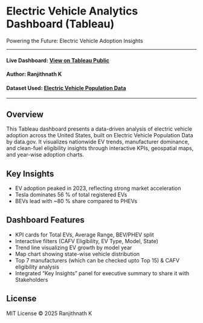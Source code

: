 # Electric Vehicle Analytics Dashboard (Tableau)
Powering the Future: Electric Vehicle Adoption Insights

---
#### Live Dashboard: [View on Tableau Public](https://public.tableau.com/app/profile/ranjithnath.k/viz/EV_Analytics_Dashboard/EV_Analytics_Dashboard)
#### Author: Ranjithnath K
#### Dataset Used: [Electric Vehicle Population Data](https://catalog.data.gov/dataset/electric-vehicle-population-data)
---

## Overview
This Tableau dashboard presents a data-driven analysis of electric vehicle adoption across the United States, built on Electric Vehicle Population Data by data.gov.
It visualizes nationwide EV trends, manufacturer dominance, and clean-fuel eligibility insights through interactive KPIs, geospatial maps, and year-wise adoption charts.

## Key Insights
- EV adoption peaked in 2023, reflecting strong market acceleration
- Tesla dominates 56 % of total registered EVs
- BEVs lead with ~80 % share compared to PHEVs

## Dashboard Features
- KPI cards for Total EVs, Average Range, BEV/PHEV split
- Interactive filters (CAFV Eligibility, EV Type, Model, State)
- Trend line visualizing EV growth by model year
- Map chart showing state-wise vehicle distribution
- Top 7 manufacturers (which can be checked upto Top 15) & CAFV eligibility analysis
- Integrated “Key Insights” panel for executive summary to share it with Stakeholders


## License
MIT License © 2025 Ranjithnath K
